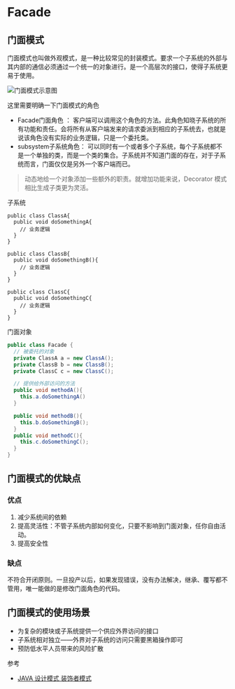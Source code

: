 # Facade

## 门面模式
门面模式也叫做外观模式，是一种比较常见的封装模式。要求一个子系统的外部与其内部的通信必须通过一个统一的对象进行。是一个高层次的接口，使得子系统更易于使用。

![门面模式示意图](https://ws2.sinaimg.cn/large/006tKfTcgy1ftj3h9nxxcj30eo0fgmz0.jpg)

这里需要明确一下门面模式的角色
* Facade门面角色 ： 客户端可以调用这个角色的方法。此角色知晓子系统的所有功能和责任。会将所有从客户端发来的请求委派到相应的子系统去，也就是说该角色没有实际的业务逻辑，只是一个委托类。
* subsystem子系统角色： 可以同时有一个或者多个子系统，每个子系统都不是一个单独的类，而是一个类的集合。子系统并不知道门面的存在，对于子系统而言，门面仅仅是另外一个客户端而已。

> 动态地给一个对象添加一些额外的职责。就增加功能来说，Decorator 模式相比生成子类更为灵活。

子系统
```
public class ClassA{
  public void doSomethingA{
    // 业务逻辑
  }
}

public class ClassB{
  public void doSomethingB(){
    // 业务逻辑
  }
}

public class ClassC{
  public void doSomethingC{
    // 业务逻辑
  }
}
```
门面对象
```JAVA
public class Facade {
  // 被委托的对象
  private ClassA a = new ClassA();
  private ClassB b = new ClassB();
  private ClassC c = new ClassC();

  // 提供给外部访问的方法
  public void methodA(){
    this.a.doSomethingA()
  }

  public void methodB(){
    this.b.doSomethingB();
  }
  public void methodC(){
    this.c.doSomethingC();
  }
}
```
## 门面模式的优缺点
### 优点
1. 减少系统间的依赖
2. 提高灵活性：不管子系统内部如何变化，只要不影响到门面对象，任你自由活动。
3. 提高安全性

### 缺点
不符合开闭原则。一旦投产以后，如果发现错误，没有办法解决，继承、覆写都不管用，唯一能做的是修改门面角色的代码。

## 门面模式的使用场景
* 为复杂的模块或子系统提供一个供应外界访问的接口
* 子系统相对独立——外界对子系统的访问只需要黑箱操作即可
* 预防低水平人员带来的风险扩散



参考
* [JAVA 设计模式 装饰者模式](http://www.cnblogs.com/jingmoxukong/p/4226237.html)
